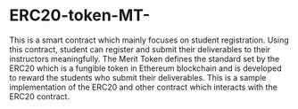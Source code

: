 # ERC20-token-MT-
This is a smart contract which mainly focuses on student registration. Using this contract, student can register and submit their deliverables to their instructors meaningfully. 
The Merit Token defines the standard set by the ERC20 which is a fungible token in Ethereum blockchain and is developed to reward the students who submit their deliverables. 
This is a sample implementation of the  ERC20 and other contract which interacts with the ERC20 contract. 
